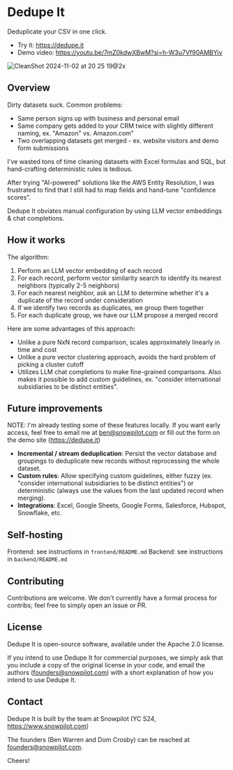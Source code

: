 # Dedupe It

Deduplicate your CSV in one click.
- Try it: https://dedupe.it
- Demo video: https://youtu.be/7mZ0kdwXBwM?si=h-W3u7Vf90AMBYiv

![CleanShot 2024-11-02 at 20 25 19@2x](https://github.com/user-attachments/assets/0915f8c1-c410-4b97-93b9-d603e8c93412)

## Overview

Dirty datasets suck. Common problems:
- Same person signs up with business and personal email
- Same company gets added to your CRM twice with slightly different naming, ex. "Amazon" vs. Amazon.com"
- Two overlapping datasets get merged - ex. website visitors and demo form submissions

I've wasted tons of time cleaning datasets with Excel formulas and SQL, but hand-crafting deterministic rules is tedious.

After trying "AI-powered" solutions like the AWS Entity Resolution, I was frustrated to find that I still had to map fields and hand-tune "confidence scores".

Dedupe It obviates manual configuration by using LLM vector embeddings & chat completions.

## How it works

The algorithm:
1. Perform an LLM vector embedding of each record
2. For each record, perform vector similarity search to identify its nearest neighbors (typically 2-5 neighbors)
3. For each nearest neighbor, ask an LLM to determine whether it's a duplicate of the record under consideration
4. If we identify two records as duplicates, we group them together
5. For each duplicate group, we have our LLM propose a merged record

Here are some advantages of this approach:
- Unlike a pure NxN record comparison, scales approximately linearly in time and cost
- Unlike a pure vector clustering approach, avoids the hard problem of picking a cluster cutoff
- Utilizes LLM chat completions to make fine-grained comparisons. Also makes it possible to add custom guidelines, ex. "consider international subsidiaries to be distinct entities".


## Future improvements
NOTE: I'm already testing some of these features locally.
If you want early access, feel free to email me at ben@snowpilot.com or fill out the form on the demo site (https://dedupe.it)

- **Incremental / stream deduplication**: Persist the vector database and groupings to deduplicate new records without reprocessing the whole dataset.
- **Custom rules**: Allow specifying custom guidelines, either fuzzy (ex. "consider international subsidiaries to be distinct entities") or deterministic (always use the values from the last updated record when merging).
- **Integrations**: Excel, Google Sheets, Google Forms, Salesforce, Hubspot, Snowflake, etc.

## Self-hosting

Frontend: see instructions in `frontend/README.md`
Backend: see instructions in `backend/README.md`

## Contributing

Contributions are welcome. We don't currently have a formal process for contribs; feel free to simply open an issue or PR.

## License

Dedupe It is open-source software, available under the Apache 2.0 license.

If you intend to use Dedupe It for commercial purposes, we simply ask that you include a copy of the original license in your code, and email the authors (founders@snowpilot.com) with a short explanation of how you intend to use Dedupe It.

## Contact

Dedupe It is built by the team at Snowpilot (YC S24, https://www.snowpilot.com)

The founders (Ben Warren and Dom Crosby) can be reached at founders@snowpilot.com.

Cheers!
